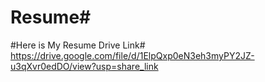 # Resume#
#Here is My Resume Drive Link#
https://drive.google.com/file/d/1ElpQxp0eN3eh3myPY2JZ-u3qXvr0edDO/view?usp=share_link
